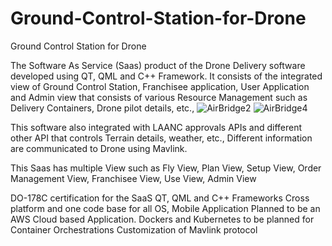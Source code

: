 # Ground-Control-Station-for-Drone
Ground Control Station for Drone

The Software As Service (Saas) product of the Drone Delivery software developed using  QT, QML and C++ Framework. It consists of the integrated view of Ground Control Station, Franchisee application, User Application and Admin view that consists of various Resource Management such as Delivery Containers, Drone pilot details, etc.,
![AirBridge2](https://user-images.githubusercontent.com/68365029/155655778-4e10d64b-ad43-4fc7-9523-5e0ef0907807.png)
![AirBridge4](https://user-images.githubusercontent.com/68365029/155655787-e6214a8c-5ec2-4cc2-b120-304ac2ee236a.png)

This software also integrated with LAANC approvals APIs and different other API that controls Terrain details, weather, etc., Different information are communicated to Drone using Mavlink.

This Saas has multiple View such as Fly View, Plan View, Setup View, Order Management View, Franchisee View,  Use View, Admin View

 DO-178C certification for the SaaS
 QT, QML and C++ Frameworks
 Cross platform and one code base for all OS, Mobile Application
 Planned to be an AWS Cloud based Application.
 Dockers and Kubernetes to be planned for Container Orchestrations
 Customization of Mavlink protocol
  

